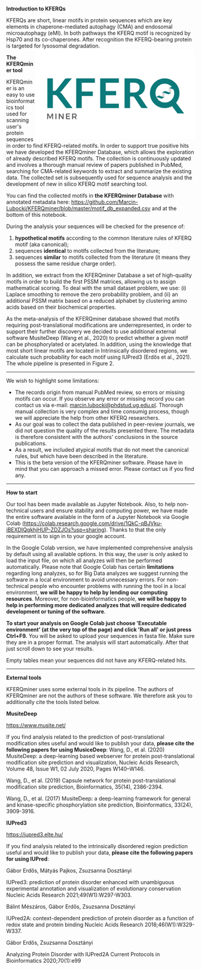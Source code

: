 

**Introduction to KFERQs**

KFERQs are short, linear motifs in protein sequences which are key elements in chaperone-mediated autophagy (CMA) and endosomal microautophagy (eMI). In both pathways the KFERQ motif is recognized by Hsp70 and its co-chaperones. After recognition the KFERQ-bearing protein is targeted for lysosomal degradation.
<img src="https://raw.githubusercontent.com/Marcin-Lubocki/KFERQminer/master/kferq_logo_ver_1.png" height="160" align="right" style="height:240px">


**The KFERQminer tool**

KFERQminer is an easy to use bioinformatics tool used for scanning user's protein sequences in order to find KFERQ-related motifs.
In order to support true positive hits we have developed the KFERQminer Database, which allows the exploration of already described KFERQ motifs. The collection is continuously updated and involves a thorough manual review of papers published in PubMed, searching for CMA-related keywords to extract and summarize the existing data. The collected set is subsequently used for sequence analysis and the development of new in silico KFERQ motif searching tool. 

You can find the collected motifs in **the KFERQminer Database** with annotated metadata here: https://github.com/Marcin-Lubocki/KFERQminer/blob/master/motif_db_expanded.csv and at the bottom of this notebook.

During the analysis your sequences will be checked for the presence of:
1. **hypothetical motifs** according to the common literature rules of KFERQ motif (aka canonical);
2. sequences **identical** to motifs collected from the literature;
3. sequences **similar** to motifs collected from the literature (it means they possess the same residue charge order).

In addition, we extract from the KFERQminer Database a set of high-quality motifs in order to build the first PSSM matrices, allowing us to assign mathematical scoring. To deal with the small dataset problem, we use: (i) Laplace smoothing to remove the zero probability problem, and (ii) an additional PSSM matrix based on a reduced alphabet by clustering amino acids based on their biochemical properties.

As the meta-analysis of the KFERQminer database showed that motifs requiring post-translational modifications are underrepresented, in order to support their further discovery we decided to use additional external software MusiteDeep (Wang et al., 2020) to predict whether a given motif can be phosphorylated or acetylated. In addition, using the knowledge that most short linear motifs are located in Intrinsically disordered regions, we calculate such probability for each motif using IUPred3 (Erdős et al., 2021). The whole pipeline is presented in Figure 2.

---


We wish to highlight some limitations:

- The records origin from manual PubMed review, so errors or missing motifs can occur. If you observe any error or missing record you can contact us via e-mail: marcin.lubocki@phdstud.ug.edu.pl. Thorough manual collection is very complex and time consumig process, though we will appreciate the help from other KFERQ researchers.
- As our goal was to collect the data published in peer-review journals, we did not question the quality of the results presented there. The metadata is therefore consistent with the authors' conclusions in the source publications.
- As a result, we included atypical motifs that do not meet the canonical rules, but which have been described in the literature.
- This is the beta version of the KFERQminer software. Please have in mind that you can approach a missed error. Please contact us if you find any.

---

**How to start**

Our tool has been made available as Jupyter Notebook. 
Also, to help non-technical users and ensure stability and computing power, we have made the entire software available in the form of a Jupyter Notebook via Google Colab (https://colab.research.google.com/drive/1QkC-qBJVku-iBEXDIQgkhjHUP-ZDZJOs?usp=sharing). Thanks to that the only requirement is to sign in to your google account.

In the Google Colab version, we have implemented comprehensive analysis by default using all available options. In this way, the user is only asked to load the input file, on which all analyzes will then be performed automatically. Please note that Google Colab has certain **limitations** regarding long analyzes, so for Big Data analyzes we suggest running the software in a local environment to avoid unnecessary errors. 
For non-technical people who encounter problems with running the tool in a local environment, **we will be happy to help by lending our computing resources**.
Moreover, for non-bioinformatics people, **we will be happy to help in performing more dedicated analyzes that will require dedicated development or tuning of the software**.

**To start your analysis on Google Colab just choose 'Executable environment' (at the very top of the page) and click 'Run all' or just press Ctrl+F9.**
You will be asked to upload your sequences in fasta file. Make sure they are in a proper format. The analysis will start automatically. After that just scroll down to see your results.

Empty tables mean your sequences did not have any KFERQ-related hits.

---

**External tools**

KFERQminer uses some external tools in its pipeline. The authors of KFERQminer are not the authors of these software. We therefore ask you to additionally cite the tools listed below.

**MusiteDeep**

https://www.musite.net/

If you find analysis related to the prediction of post-translational modification sites useful and would like to publish your data, **please cite the following papers for using MusiceDeep**:
Wang, D., et al. (2020) MusiteDeep: a deep-learning based webserver for protein post-translational modification site prediction and visualization, Nucleic Acids Research, Volume 48, Issue W1, 02 July 2020, Pages W140–W146.

Wang, D., et al. (2019) Capsule network for protein post-translational modification site prediction, Bioinformatics, 35(14), 2386-2394.

Wang, D., et al. (2017) MusiteDeep: a deep-learning framework for general and kinase-specific phosphorylation site prediction, Bioinformatics, 33(24), 3909-3916.


**IUPred3**

https://iupred3.elte.hu/

If you find analysis related to the intrinsically disordered region prediction useful and would like to publish your data, **please cite the following papers for using IUPred**:

Gábor Erdős, Mátyás Pajkos, Zsuzsanna Dosztányi

IUPred3: prediction of protein disorder enhanced with unambiguous experimental annotation and visualization of evolutionary conservation
Nucleic Acids Research 2021;49(W1):W297-W303.


Bálint Mészáros, Gábor Erdős, Zsuzsanna Dosztányi

IUPred2A: context-dependent prediction of protein disorder as a function of redox state and protein binding
Nucleic Acids Research 2018;46(W1):W329-W337.


Gábor Erdős, Zsuzsanna Dosztányi

Analyzing Protein Disorder with IUPred2A
Current Protocols in Bioinformatics 2020;70(1):e99


